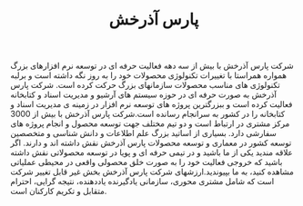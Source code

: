 ﻿---
layout: post
title: پارس‌ آذرخش
name_en: parslib
company_slug: parslib
logo: 
cover: 
company_count:
founded:
location: ""
total_review: 
total_interview: 
salary_avg: 
salary_min: 
salary_max: 
rate: 
view_count: 
industry: کامپیوتر، فناوری اطلاعات و اینترنت
city: تهران, تهران
size_en: S
size: 51-200 نفر
site: http://parslib.com/
---

شرکت پارس آذرخش با بیش از سه دهه فعالیت حرفه ای در توسعه نرم افزارهای بزرگ همواره همراستا با تغییرات تکنولوژی محصولات خود را به روز نگه داشته است و برلبه تکنولوژی های مناسب محصولات سازمانهای بزرگ حرکت کرده است. شرکت پارس آذرخش به صورت حرفه ای در حوزه سیستم های آرشیو و مدیریت اسناد و کتابخانه فعالیت کرده است و ببزرگترین پروژه های توسعه نرم افزار در زمینه ی مدیریت اسناد و کتابخانه را در کشور به سرانجام رسانده است.شرکت پارس آذرخش با بیش از 3000 مرکز مشتری در ارتباط است و دو تیم مختلف جهت توسعه محصول و انجام پروژه های سفارشی دارد. بسیاری از اساتید بزرگ علم اطلاعات و دانش شناسی و متخصصین توسعه کشور در معماری و توسعه محصولات پارس آذرخش نقش داشته اند و دارند. اگر علاقه مندید یکی از ما باشید و در تیمی حرفه ای و پویا در توسعه محصولاتی نقش داشته باشید که خروجی فعالیت خود را به صورت خلق محصولی واقعی در محیطی عملیاتی مشاهده کنید، به ما بپیوندید.ارزشهای شرکت پارس آذرخش بخش غیر قابل تغییر شرکت است که شامل مشتری محوری، سازمانی یادگیرنده یاددهنده، نتیجه گرایی، احترام متقابل و تکریم کارکنان است.

